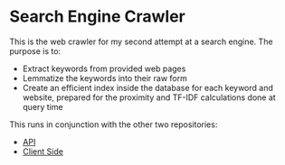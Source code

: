 # Search Engine Crawler

This is the web crawler for my second attempt at a search engine. The purpose is to:

-   Extract keywords from provided web pages
-   Lemmatize the keywords into their raw form
-   Create an efficient index inside the database for each keyword and website, prepared for the proximity and TF-IDF calculations done at query time

This runs in conjunction with the other two repositories:
- [API](https://github.com/conaticus/search-engine-api)
- [Client Side](https://github.com/conaticus/search-engine-client)
